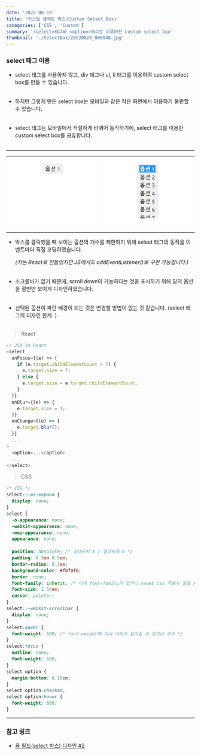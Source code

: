 ```yaml
---
date: '2022-08-19'
title: '커스텀 셀렉트 박스(Custom Select Box)'
categories: ['CSS', 'Custom']
summary: '<select>태그와 <option>태그로 이루어진 custom select box'
thumbnail: './SelectBox/20220820_000048.jpg'
---
```


### select 태그 이용

- select 태그를 사용하지 않고, div 태그나 ul, li 태그를 이용하여 custom select box를 만들 수 있습니다.<br></br>

- 하지만 그렇게 만든 select box는 모바일과 같은 작은 화면에서 이용하기 불편할 수 있습니다.<br></br>

- select 태그는 모바일에서 적절하게 바뀌어 동작하기에, select 태그를 이용한 custom select box를 공유합니다.<br></br>

---

| ![Select Box](./SelectBox/20220819_225856.jpg) | ![테스트](./SelectBox/20220819_225850.jpg) |
| ---------------------------------------------- | ------------------------------------------ |

---

- 박스를 클릭했을 때 보이는 옵션의 개수를 제한하기 위해 select 태그의 동작을 이벤트마다 직접 코딩하였습니다.

  _(저는 React로 만들었지만 JS에서도 addEventListener()로 구현 가능합니다.)_ <br></br>

- 스크롤바가 없기 때문에, scroll down이 가능하다는 것을 표시하기 위해 밑의 옵션을 절반만 보이게 디자인하였습니다.<br></br>

- 선택된 옵션이 파란 배경이 되는 것은 변경할 방법이 없는 것 같습니다. (select 태그의 디자인 한계..)<br></br>

> React

```js
// JSX in React
<select
  onFocus={(e) => {
    if (e.target.childElementCount > 7) {
      e.target.size = 7;
    } else {
      e.target.size = e.target.childElementCount;
    }
  }}
  onBlur={(e) => {
    e.target.size = 1;
  }}
  onChange={(e) => {
    e.target.blur();
  }}
  ...
>
  <option>...</option>
  ...
</select>
```

> CSS

```css
/* CSS */
select::-ms-expand {
  display: none;
}
select {
  -o-appearance: none;
  -webkit-appearance: none;
  -moz-appearance: none;
  appearance: none;

  position: absolute; /* 상대위치 X / 절대위치 O */
  padding: 0.3em 0.5em;
  border-radius: 0.3em;
  background-color: #f0f0f0;
  border: none;
  font-family: inherit; /* 이미 font-family가 있거나 reset css 적용시 필요 X */
  font-size: 1.5rem;
  cursor: pointer;
}
select::-webkit-scrollbar {
  display: none;
}
select:hover {
  font-weight: 600; /* font-weight에 따라 너비가 달라질 수 있으니 주의 */
}
select:focus {
  outline: none;
  font-weight: 600;
}
select option {
  margin-bottom: 0.15em;
}
select option:checked,
select option:hover {
  font-weight: 600;
}
```

---

### 참고 링크

- [폼 필드(select 박스) 디자인 #2](https://webdir.tistory.com/432)
